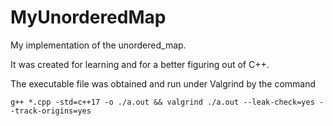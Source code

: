 # MyUnorderedMap

My implementation of the unordered_map.

It was created for learning and for a better figuring out of C++.


The executable file was obtained and run under Valgrind by the command
```shell
g++ *.cpp -std=c++17 -o ./a.out && valgrind ./a.out --leak-check=yes --track-origins=yes
```
